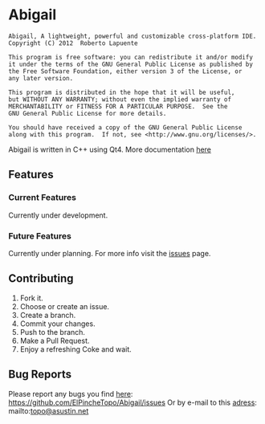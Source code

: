 Abigail
=============

    Abigail, A lightweight, powerful and customizable cross-platform IDE. 
    Copyright (C) 2012  Roberto Lapuente

    This program is free software: you can redistribute it and/or modify
    it under the terms of the GNU General Public License as published by
    the Free Software Foundation, either version 3 of the License, or
    any later version.

    This program is distributed in the hope that it will be useful,
    but WITHOUT ANY WARRANTY; without even the implied warranty of
    MERCHANTABILITY or FITNESS FOR A PARTICULAR PURPOSE.  See the
    GNU General Public License for more details.

    You should have received a copy of the GNU General Public License
    along with this program.  If not, see <http://www.gnu.org/licenses/>.

Abigail is written in C++ using Qt4.
More documentation [here](https://github.com/ElPincheTopo/Abigail/wiki)

Features
------------

### Current Features

Currently under development.

### Future Features
Currently under planning. For more info visit the [issues](https://github.com/ElPincheTopo/Abigail/issues) page.

Contributing
------------

1. Fork it.
2. Choose or create an issue.
3. Create a branch.
4. Commit your changes.
5. Push to the branch.
6. Make a Pull Request.
7. Enjoy a refreshing Coke and wait.

Bug Reports
------------

Please report any bugs you find [here](https://github.com/ElPincheTopo/Abigail/issues): https://github.com/ElPincheTopo/Abigail/issues
Or by e-mail to this [adress](mailto:topo@asustin.net): mailto:topo@asustin.net
